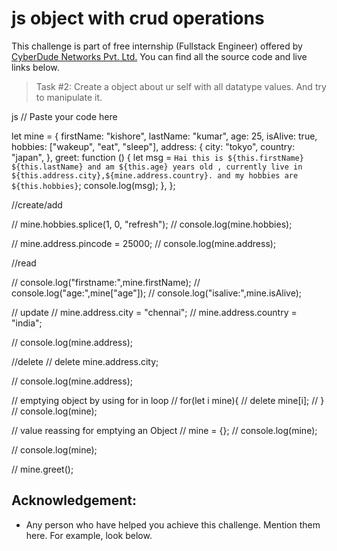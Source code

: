 # js object with crud operations
This challenge is part of free internship (Fullstack Engineer) offered by [CyberDude Networks Pvt. Ltd.](https://cyberdudenetworks.com) You can find all the source code and live links below.

> Task #2: Create a object about ur self with all datatype values. And try to manipulate it.


js
// Paste your code here

let mine = {
  firstName: "kishore",
  lastName: "kumar",
  age: 25,
  isAlive: true,
  hobbies: ["wakeup", "eat", "sleep"],
  address: {
    city: "tokyo",
    country: "japan",
  },
  greet: function () {
    let msg = `Hai this is ${this.firstName} ${this.lastName} and am ${this.age} years old , currently live in ${this.address.city},${mine.address.country}. and my hobbies are ${this.hobbies}`;
    console.log(msg);
  },
};

//create/add

// mine.hobbies.splice(1, 0, "refresh");
// console.log(mine.hobbies);

// mine.address.pincode = 25000;
// console.log(mine.address);

//read

// console.log("firstname:",mine.firstName);
// console.log("age:",mine["age"]);
// console.log("isalive:",mine.isAlive);

// update
// mine.address.city = "chennai";
// mine.address.country = "india";

// console.log(mine.address);

//delete
// delete mine.address.city;

// console.log(mine.address);

// emptying object by using  for in loop
//   for(let i  mine){
//     delete mine[i];
//   }
// console.log(mine);

// value reassing for emptying an Object
// mine = {};
// console.log(mine);

// console.log(mine);

// mine.greet();




## Acknowledgement:
 - Any person who have helped you achieve this challenge. Mention them here. For example, look below.


